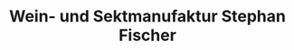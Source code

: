 ---
title: "Wein- und Sektmanufaktur Stephan Fischer"
url: /zell-mosel/wein-und-sektmanufaktur-stephan-fischer/
shop: Spirituosen
---